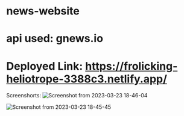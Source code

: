 # news-website

# api used: gnews.io

# Deployed Link: https://frolicking-heliotrope-3388c3.netlify.app/

Screenshorts:
![Screenshot from 2023-03-23 18-46-04](https://user-images.githubusercontent.com/82077595/227215817-7220f90d-79a7-49f1-81f5-91a6862b9bc4.png)

![Screenshot from 2023-03-23 18-45-45](https://user-images.githubusercontent.com/82077595/227215872-2f606f0b-8711-4856-b43e-63a8cb42781e.png)





